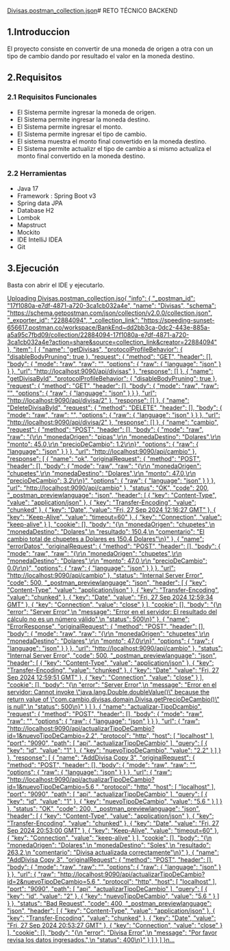 [Divisas.postman_collection.json](https://github.com/user-attachments/files/17170842/Divisas.postman_collection.json)# RETO TÉCNICO BACKEND 

## 1.Introduccion 

El proyecto consiste en convertir de una moneda de origen  a otra con un tipo de cambio dando por resultado el valor en la moneda destino.

## 2.Requisitos

### 2.1 Requisitos Funcionales
  * El Sistema permite ingresar la moneda de origen.
  * El Sistema permite ingresar la moneda destino.
  * El Sistema permite ingresar el monto.
  * El Sistema permite ingresar el tipo de cambio.
  * El sistema muestra el monto final  convertido en la moneda destino.
  * El Sistema permite actualizr el tipo de cambio a si mismo actualiza el monto final  convertido en la moneda destino.
### 2.2 Herramientas
  * Java 17
  * Framework : Spring Boot v3
  * Spring data JPA
  * Database H2
  * Lombok
  * Mapstruct
  * Mockito
  * IDE IntelliJ IDEA
  * Git
    
## 3.Ejecución

Basta con abrir el IDE y ejecutarlo.


[Uploading Divisas.postman_collection.jso{
	"info": {
		"_postman_id": "17f1080a-e7df-4871-a720-3ca1cb032a4e",
		"name": "Divisas",
		"schema": "https://schema.getpostman.com/json/collection/v2.0.0/collection.json",
		"_exporter_id": "22884094",
		"_collection_link": "https://speeding-sunset-656617.postman.co/workspace/BankEnd~dd2bb3ca-0dc2-443e-885a-a5a95c7fbd09/collection/22884094-17f1080a-e7df-4871-a720-3ca1cb032a4e?action=share&source=collection_link&creator=22884094"
	},
	"item": [
		{
			"name": "getDivisas",
			"protocolProfileBehavior": {
				"disableBodyPruning": true
			},
			"request": {
				"method": "GET",
				"header": [],
				"body": {
					"mode": "raw",
					"raw": "",
					"options": {
						"raw": {
							"language": "json"
						}
					}
				},
				"url": "http://localhost:9090/api/divisas"
			},
			"response": []
		},
		{
			"name": "getDivisaById",
			"protocolProfileBehavior": {
				"disableBodyPruning": true
			},
			"request": {
				"method": "GET",
				"header": [],
				"body": {
					"mode": "raw",
					"raw": "",
					"options": {
						"raw": {
							"language": "json"
						}
					}
				},
				"url": "http://localhost:9090/api/divisa/2"
			},
			"response": []
		},
		{
			"name": "DeleteDivisaById",
			"request": {
				"method": "DELETE",
				"header": [],
				"body": {
					"mode": "raw",
					"raw": "",
					"options": {
						"raw": {
							"language": "json"
						}
					}
				},
				"url": "http://localhost:9090/api/divisa/2"
			},
			"response": []
		},
		{
			"name": "cambio",
			"request": {
				"method": "POST",
				"header": [],
				"body": {
					"mode": "raw",
					"raw": "{\r\n    \"monedaOrigen\": \"pipas\",\r\n    \"monedaDestino\": \"Dolares\",\r\n    \"monto\": 45.0,\r\n    \"precioDeCambio\": 1.2\r\n}",
					"options": {
						"raw": {
							"language": "json"
						}
					}
				},
				"url": "http://localhost:9090/api/cambio"
			},
			"response": [
				{
					"name": "ok",
					"originalRequest": {
						"method": "POST",
						"header": [],
						"body": {
							"mode": "raw",
							"raw": "{\r\n    \"monedaOrigen\": \"chupetes\",\r\n    \"monedaDestino\": \"Dolares\",\r\n    \"monto\": 47.0,\r\n    \"precioDeCambio\": 3.2\r\n}",
							"options": {
								"raw": {
									"language": "json"
								}
							}
						},
						"url": "http://localhost:9090/api/cambio"
					},
					"status": "OK",
					"code": 200,
					"_postman_previewlanguage": "json",
					"header": [
						{
							"key": "Content-Type",
							"value": "application/json"
						},
						{
							"key": "Transfer-Encoding",
							"value": "chunked"
						},
						{
							"key": "Date",
							"value": "Fri, 27 Sep 2024 12:16:27 GMT"
						},
						{
							"key": "Keep-Alive",
							"value": "timeout=60"
						},
						{
							"key": "Connection",
							"value": "keep-alive"
						}
					],
					"cookie": [],
					"body": "{\n    \"monedaOrigen\": \"chupetes\",\n    \"monedaDestino\": \"Dolares\",\n    \"resultado\": 150.4,\n    \"comentario\": \"El cambio total de chupetes a Dolares es 150.4 Dolares\"\n}"
				},
				{
					"name": "errorDatos",
					"originalRequest": {
						"method": "POST",
						"header": [],
						"body": {
							"mode": "raw",
							"raw": "{\r\n    \"monedaOrigen\": \"chupetes\",\r\n    \"monedaDestino\": \"Dolares\",\r\n    \"monto\": 47.0,\r\n    \"precioDeCambio\": 0.0\r\n}",
							"options": {
								"raw": {
									"language": "json"
								}
							}
						},
						"url": "http://localhost:9090/api/cambio"
					},
					"status": "Internal Server Error",
					"code": 500,
					"_postman_previewlanguage": "json",
					"header": [
						{
							"key": "Content-Type",
							"value": "application/json"
						},
						{
							"key": "Transfer-Encoding",
							"value": "chunked"
						},
						{
							"key": "Date",
							"value": "Fri, 27 Sep 2024 12:59:34 GMT"
						},
						{
							"key": "Connection",
							"value": "close"
						}
					],
					"cookie": [],
					"body": "{\n    \"error\": \"Server Error\",\n    \"message\": \"Error en el servidor: El resultado del cálculo no es un número válido\",\n    \"status\": 500\n}"
				},
				{
					"name": "ErrorResponse",
					"originalRequest": {
						"method": "POST",
						"header": [],
						"body": {
							"mode": "raw",
							"raw": "{\r\n    \"monedaOrigen\": \"chupetes\",\r\n    \"monedaDestino\": \"Dolares\",\r\n    \"monto\": 47.0\r\n}",
							"options": {
								"raw": {
									"language": "json"
								}
							}
						},
						"url": "http://localhost:9090/api/cambio"
					},
					"status": "Internal Server Error",
					"code": 500,
					"_postman_previewlanguage": "json",
					"header": [
						{
							"key": "Content-Type",
							"value": "application/json"
						},
						{
							"key": "Transfer-Encoding",
							"value": "chunked"
						},
						{
							"key": "Date",
							"value": "Fri, 27 Sep 2024 12:59:51 GMT"
						},
						{
							"key": "Connection",
							"value": "close"
						}
					],
					"cookie": [],
					"body": "{\n    \"error\": \"Server Error\",\n    \"message\": \"Error en el servidor: Cannot invoke \\\"java.lang.Double.doubleValue()\\\" because the return value of \\\"com.cambio.divisas.domain.Divisa.getPrecioDeCambio()\\\" is null\",\n    \"status\": 500\n}"
				}
			]
		},
		{
			"name": "actualizar-TipoDcambio",
			"request": {
				"method": "POST",
				"header": [],
				"body": {
					"mode": "raw",
					"raw": "",
					"options": {
						"raw": {
							"language": "json"
						}
					}
				},
				"url": {
					"raw": "http://localhost:9090/api/actualizarTipoDeCambio?id=1&nuevoTipoDeCambio=2.2",
					"protocol": "http",
					"host": [
						"localhost"
					],
					"port": "9090",
					"path": [
						"api",
						"actualizarTipoDeCambio"
					],
					"query": [
						{
							"key": "id",
							"value": "1"
						},
						{
							"key": "nuevoTipoDeCambio",
							"value": "2.2"
						}
					]
				}
			},
			"response": [
				{
					"name": "AddDivisa Copy 3",
					"originalRequest": {
						"method": "POST",
						"header": [],
						"body": {
							"mode": "raw",
							"raw": "",
							"options": {
								"raw": {
									"language": "json"
								}
							}
						},
						"url": {
							"raw": "http://localhost:9090/api/actualizarTipoDeCambio?id=1&nuevoTipoDeCambio=5.6 ",
							"protocol": "http",
							"host": [
								"localhost"
							],
							"port": "9090",
							"path": [
								"api",
								"actualizarTipoDeCambio"
							],
							"query": [
								{
									"key": "id",
									"value": "1"
								},
								{
									"key": "nuevoTipoDeCambio",
									"value": "5.6 "
								}
							]
						}
					},
					"status": "OK",
					"code": 200,
					"_postman_previewlanguage": "json",
					"header": [
						{
							"key": "Content-Type",
							"value": "application/json"
						},
						{
							"key": "Transfer-Encoding",
							"value": "chunked"
						},
						{
							"key": "Date",
							"value": "Fri, 27 Sep 2024 20:53:00 GMT"
						},
						{
							"key": "Keep-Alive",
							"value": "timeout=60"
						},
						{
							"key": "Connection",
							"value": "keep-alive"
						}
					],
					"cookie": [],
					"body": "{\n    \"monedaOrigen\": \"Dolares\",\n    \"monedaDestino\": \"Soles\",\n    \"resultado\": 263.2,\n    \"comentario\": \"Divisa actualizada correctamente\"\n}"
				},
				{
					"name": "AddDivisa Copy 3",
					"originalRequest": {
						"method": "POST",
						"header": [],
						"body": {
							"mode": "raw",
							"raw": "",
							"options": {
								"raw": {
									"language": "json"
								}
							}
						},
						"url": {
							"raw": "http://localhost:9090/api/actualizarTipoDeCambio?id=2&nuevoTipoDeCambio=5.6 ",
							"protocol": "http",
							"host": [
								"localhost"
							],
							"port": "9090",
							"path": [
								"api",
								"actualizarTipoDeCambio"
							],
							"query": [
								{
									"key": "id",
									"value": "2"
								},
								{
									"key": "nuevoTipoDeCambio",
									"value": "5.6 "
								}
							]
						}
					},
					"status": "Bad Request",
					"code": 400,
					"_postman_previewlanguage": "json",
					"header": [
						{
							"key": "Content-Type",
							"value": "application/json"
						},
						{
							"key": "Transfer-Encoding",
							"value": "chunked"
						},
						{
							"key": "Date",
							"value": "Fri, 27 Sep 2024 20:53:27 GMT"
						},
						{
							"key": "Connection",
							"value": "close"
						}
					],
					"cookie": [],
					"body": "{\n    \"error\": \"Divisa Error\",\n    \"message\": \"Por favor revisa los datos ingresados.\",\n    \"status\": 400\n}"
				}
			]
		}
	]
}n…]()

    
